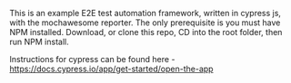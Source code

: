 This is an example E2E test automation framework, written in cypress js, with the mochawesome reporter. The only prerequisite is you must have NPM installed. Download, or clone this repo, CD into the root folder, then run NPM install.

Instructions for cypress can be found here - https://docs.cypress.io/app/get-started/open-the-app